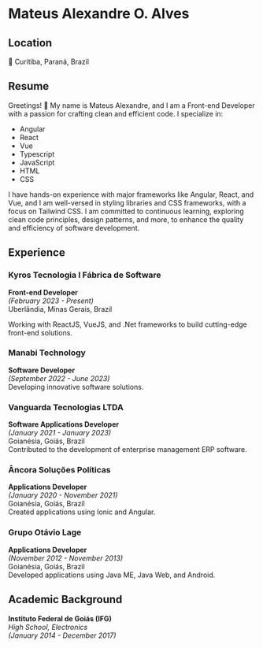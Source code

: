 # Mateus Alexandre O. Alves

## Location
📍 Curitiba, Paraná, Brazil

## Resume
Greetings! 👋 My name is Mateus Alexandre, and I am a Front-end Developer with a passion for crafting clean and efficient code. I specialize in:

- Angular
- React
- Vue
- Typescript
- JavaScript
- HTML
- CSS

I have hands-on experience with major frameworks like Angular, React, and Vue, and I am well-versed in styling libraries and CSS frameworks, with a focus on Tailwind CSS. I am committed to continuous learning, exploring clean code principles, design patterns, and more, to enhance the quality and efficiency of software development.

## Experience

### Kyros Tecnologia I Fábrica de Software
**Front-end Developer**  
*(February 2023 - Present)*  
Uberlândia, Minas Gerais, Brazil

Working with ReactJS, VueJS, and .Net frameworks to build cutting-edge front-end solutions.

### Manabi Technology
**Software Developer**  
*(September 2022 - June 2023)*  
Developing innovative software solutions.

### Vanguarda Tecnologias LTDA
**Software Applications Developer**  
*(January 2021 - January 2023)*  
Goianésia, Goiás, Brazil  
Contributed to the development of enterprise management ERP software.

### Âncora Soluções Políticas
**Applications Developer**  
*(January 2020 - November 2021)*  
Goianésia, Goiás, Brazil  
Created applications using Ionic and Angular.

### Grupo Otávio Lage
**Applications Developer**  
*(November 2012 - November 2013)*  
Goianésia, Goiás, Brazil  
Developed applications using Java ME, Java Web, and Android.

## Academic Background
**Instituto Federal de Goiás (IFG)**  
*High School, Electronics*  
*(January 2014 - December 2017)*
